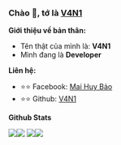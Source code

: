 ### Chào 👋, tớ là [V4N1](https://github.com/idkvani)

**Giới thiệu về bản thân:**

 - Tên thật của mình là: **V4N1**
 - Mình đang là **Developer**

**Liên hệ:**
 
 - ⭐⭐ Facebook: [Mai Huy Bảo](https://fb.me/idk.vani)
 - ⭐⭐ Github: [V4N1](https://github.com/idkvani)

**Github Stats**

![](https://raw.githubusercontent.com/idkvani/stats/master/generated/overview.svg)![](https://raw.githubusercontent.com/idkvani/stats/master/generated/languages.svg)
![](https://github-readme-stats.vercel.app/api?username=idkvani&include_all_commits=true&count_private=true&show_icons=true)![](http://github-readme-streak-stats.herokuapp.com?user=idkvani) 
